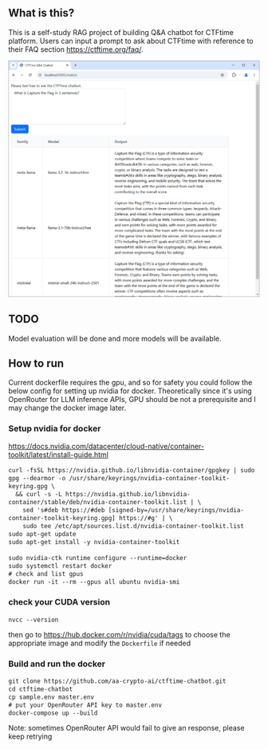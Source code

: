 ## What is this?
This is a self-study RAG project of building Q&A chatbot for CTFtime platform. Users can input a prompt to ask about CTFtime with reference to their FAQ section https://ctftime.org/faq/.

![Demo](demo.png)

## TODO
Model evaluation will be done and more models will be available.

## How to run
Current dockerfile requires the gpu, and so for safety you could follow the below config for setting up nvidia for docker. Theoretically since it's using OpenRouter for LLM inference APIs, GPU should be not a prerequisite and I may change the docker image later.

### Setup nvidia for docker
https://docs.nvidia.com/datacenter/cloud-native/container-toolkit/latest/install-guide.html

```
curl -fsSL https://nvidia.github.io/libnvidia-container/gpgkey | sudo gpg --dearmor -o /usr/share/keyrings/nvidia-container-toolkit-keyring.gpg \
  && curl -s -L https://nvidia.github.io/libnvidia-container/stable/deb/nvidia-container-toolkit.list | \
    sed 's#deb https://#deb [signed-by=/usr/share/keyrings/nvidia-container-toolkit-keyring.gpg] https://#g' | \
    sudo tee /etc/apt/sources.list.d/nvidia-container-toolkit.list
sudo apt-get update
sudo apt-get install -y nvidia-container-toolkit

sudo nvidia-ctk runtime configure --runtime=docker
sudo systemctl restart docker
# check and list gpus
docker run -it --rm --gpus all ubuntu nvidia-smi
```

### check your CUDA version
`nvcc --version`

then go to https://hub.docker.com/r/nvidia/cuda/tags to choose the appropriate image and modify the `Dockerfile` if needed

### Build and run the docker
```
git clone https://github.com/aa-crypto-ai/ctftime-chatbot.git
cd ctftime-chatbot
cp sample.env master.env
# put your OpenRouter API key to master.env
docker-compose up --build
```

Note: sometimes OpenRouter API would fail to give an response, please keep retrying
